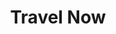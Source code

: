 ---
title: "Travel Now"
description: "Responsive landing page of Travel Now, the website to find information about stayings around the world. The website has the dark mode functionality."
image: "./img/projects/travel-now.png"
sourceCode: "https://github.com/martin-tercero1/travel-now"
liveDemo: "https://travel-now-sage.vercel.app"
technologies: ["React", "Tailwind"]
order: 5
---